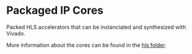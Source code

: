 Packaged IP Cores
=================

Packed HLS accelerators that can be instanciated and synthesized with Vivado. 

More information about the cores can be found in the [hls folder](../hls).
